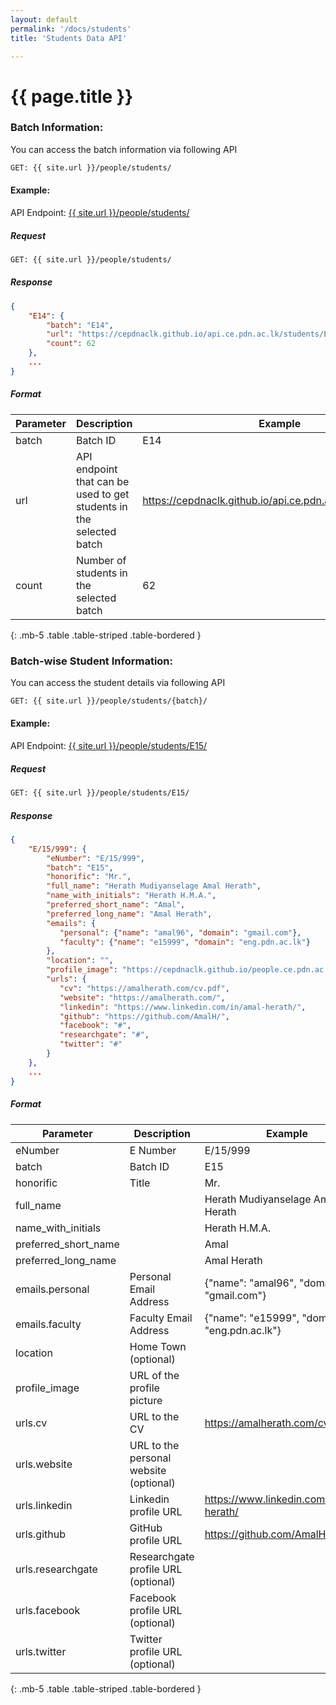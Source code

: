 ```yaml
---
layout: default
permalink: '/docs/students'
title: 'Students Data API'

---
```


<h1>{{ page.title }}</h1>

### Batch Information:
You can access the batch information via following API

```bash
GET: {{ site.url }}/people/students/
```

#### Example:

API Endpoint:
<a href="{{ '/people/students/' | relative_url }}" target="_blank">
{{ site.url }}/people/students/</a>

##### Request
```bash
GET: {{ site.url }}/people/students/
```

##### Response
```json
{
    "E14": {
        "batch": "E14",
        "url": "https://cepdnaclk.github.io/api.ce.pdn.ac.lk/students/E14/",
        "count": 62
    },
    ...
}
```

##### Format

| Parameter 	| Description 	| Example 	|
|---	|---	|---	|
| batch 	| Batch ID  	| E14 	|
| url 	| API endpoint that can be used to get students in the selected batch 	| https://cepdnaclk.github.io/api.ce.pdn.ac.lk/students/E14/ 	|
| count 	| Number of students in the selected batch 	| 62 	|
{: .mb-5 .table .table-striped .table-bordered }

### Batch-wise Student Information:

You can access the student details via following API  

```bash
GET: {{ site.url }}/people/students/{batch}/
```

#### Example:

API Endpoint:
<a href="{{ '/people/students/E15' | relative_url }}" target="_blank">
{{ site.url }}/people/students/E15/</a>

##### Request
```bash
GET: {{ site.url }}/people/students/E15/
```
##### Response
```json
{
    "E/15/999": {
        "eNumber": "E/15/999",
        "batch": "E15",
        "honorific": "Mr.",
        "full_name": "Herath Mudiyanselage Amal Herath",
        "name_with_initials": "Herath H.M.A.",
        "preferred_short_name": "Amal",
        "preferred_long_name": "Amal Herath",
        "emails": {
           "personal": {"name": "amal96", "domain": "gmail.com"},
           "faculty": {"name": "e15999", "domain": "eng.pdn.ac.lk"}
        },
        "location": "",
        "profile_image": "https://cepdnaclk.github.io/people.ce.pdn.ac.lk/images/students/e15/e15999.jpg",
        "urls": {
           "cv": "https://amalherath.com/cv.pdf",
           "website": "https://amalherath.com/",
           "linkedin": "https://www.linkedin.com/in/amal-herath/",
           "github": "https://github.com/AmalH/",
           "facebook": "#",
           "researchgate": "#",
           "twitter": "#"
        }
    },
    ...
}
```

##### Format

| Parameter 	| Description 	| Example 	|
|---	|---	|---	|
| eNumber 	| E Number  	| E/15/999	|
| batch 	| Batch ID  	| E15 	|
| honorific	| Title   | Mr.
| full_name	|    | Herath Mudiyanselage Amal Herath
| name_with_initials	|    | Herath H.M.A.
| preferred_short_name	|    | Amal
| preferred_long_name	|    | Amal Herath
| emails.personal	| Personal Email Address   | {"name": "amal96", "domain": "gmail.com"}
| emails.faculty	| Faculty Email Address   | {"name": "e15999", "domain": "eng.pdn.ac.lk"}
| location	| Home Town (optional)   |
| profile_image	| URL of the profile picture  |
| urls.cv	| URL to the CV  | https://amalherath.com/cv.pdf
| urls.website	| URL to the personal website (optional)   |
| urls.linkedin	| Linkedin profile URL | https://www.linkedin.com/in/amal-herath/
| urls.github	| GitHub profile URL | https://github.com/AmalH/
| urls.researchgate	| Researchgate profile URL (optional) |
| urls.facebook	| Facebook profile URL (optional) |
| urls.twitter	| Twitter profile URL (optional) |
{: .mb-5 .table .table-striped .table-bordered }
